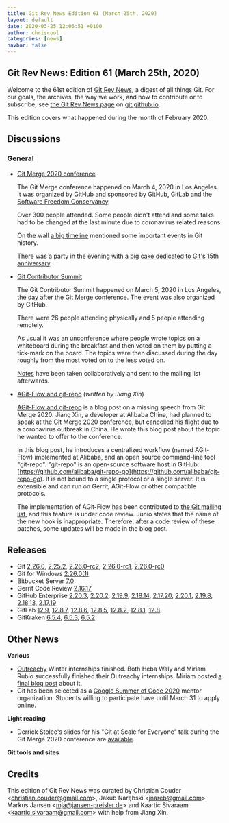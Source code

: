 ```yaml
---
title: Git Rev News Edition 61 (March 25th, 2020)
layout: default
date: 2020-03-25 12:06:51 +0100
author: chriscool
categories: [news]
navbar: false
---
```


## Git Rev News: Edition 61 (March 25th, 2020)

Welcome to the 61st edition of [Git Rev News](https://git.github.io/rev_news/rev_news/),
a digest of all things Git. For our goals, the archives, the way we work, and how to contribute or to
subscribe, see [the Git Rev News page](https://git.github.io/rev_news/rev_news/) on [git.github.io](http://git.github.io).

This edition covers what happened during the month of February 2020.

## Discussions


### General

* [Git Merge 2020 conference](https://git-merge.com/)

  The Git Merge conference happened on March 4, 2020 in Los
  Angeles. It was organized by GitHub and sponsored by GitHub, GitLab
  and the [Software Freedom Conservancy](https://sfconservancy.org/).

  Over 300 people attended. Some people didn't attend and some talks
  had to be changed at the last minute due to coronavirus related
  reasons.

  On the wall [a big timeline](https://photos.google.com/share/AF1QipP764-lYtgUakk-4Kr_Njh6S3GZE0BqdU8V_3j63RyhTygxNR12oO3mY5gSJdSGGA/photo/AF1QipPDidUvdLbTsS9DJKJlAVQ-PEV5zP1MZ4NIkd-x)
  mentioned some important events in Git history.

  There was a party in the evening with
  [a big cake dedicated to Git's 15th anniversary](https://photos.google.com/share/AF1QipP764-lYtgUakk-4Kr_Njh6S3GZE0BqdU8V_3j63RyhTygxNR12oO3mY5gSJdSGGA/photo/AF1QipOXskul_osttaPQuOHkR1wAQQdOJb4j89VO3ipn).

* [Git Contributor Summit](https://lore.kernel.org/git/AC2EB721-2979-43FD-922D-C5076A57F24B@jramsay.com.au/)

  The Git Contributor Summit happened on March 5, 2020 in Los Angeles,
  the day after the Git Merge conference. The event was also organized
  by GitHub.

  There were 26 people attending physically and 5 people attending
  remotely.

  As usual it was an unconference where people wrote topics on a
  whiteboard during the breakfast and then voted on them by putting a
  tick-mark on the board. The topics were then discussed during the
  day roughly from the most voted on to the less voted on.

  [Notes](https://lore.kernel.org/git/AC2EB721-2979-43FD-922D-C5076A57F24B@jramsay.com.au/)
  have been taken collaboratively and sent to the mailing list
  afterwards.

* [AGit-Flow and git-repo](https://git-repo.info/en/2020/03/agit-flow-and-git-repo/) (*written by Jiang Xin*)

  [AGit-Flow and git-repo](https://git-repo.info/en/2020/03/agit-flow-and-git-repo/)
  is a blog post on a missing speech from Git
  Merge 2020. Jiang Xin, a developer at Alibaba China, had planned to
  speak at the Git Merge 2020 conference, but cancelled his flight due
  to a coronavirus outbreak in China. He wrote this blog post about the
  topic he wanted to offer to the conference.

  In this blog post, he introduces a centralized workflow (named AGit-Flow)
  implemented at Alibaba, and an open source command-line tool "git-repo".
  "git-repo" is an open-source software host in GitHub:
  [https://github.com/alibaba/git-repo-go](https://github.com/alibaba/git-repo-go).
  It is not bound to a single protocol or a single server. It is
  extensible and can run on Gerrit, AGit-Flow or other compatible protocols.

  The implementation of AGit-Flow has been contributed to
  [the Git mailing list](https://public-inbox.org/git/20200304113312.34229-1-zhiyou.jx@alibaba-inc.com/),
  and this feature is under code review. Junio states that the name of
  the new hook is inappropriate. Therefore, after a code review of these
  patches, some updates will be made in the blog post.

<!---
### Reviews
-->

<!---
### Support
-->

<!---
## Developer Spotlight:
-->

## Releases

+ Git [2.26.0](https://public-inbox.org/git/xmqqa7477u6j.fsf@gitster.c.googlers.com/),
[2.25.2](https://public-inbox.org/git/xmqqeetqh6fp.fsf@gitster.c.googlers.com/),
[2.26.0-rc2](https://public-inbox.org/git/xmqqa74fj30p.fsf@gitster.c.googlers.com/),
[2.26.0-rc1](https://public-inbox.org/git/xmqqo8t4z29k.fsf@gitster-ct.c.googlers.com/),
[2.26.0-rc0](https://public-inbox.org/git/xmqq5zfi4g0p.fsf@gitster-ct.c.googlers.com/)
+ Git for Windows [2.26.0(1)](https://github.com/git-for-windows/git/releases/tag/v2.26.0.windows.1)
+ Bitbucket Server [7.0](https://confluence.atlassian.com/bitbucketserver/bitbucket-server-release-notes-872139866.html)
+ Gerrit Code Review [2.16.17](https://www.gerritcodereview.com/2.16.html#21617)
+ GitHub Enterprise [2.20.3](https://enterprise.github.com/releases/2.20.3/notes),
[2.20.2](https://enterprise.github.com/releases/2.20.2/notes),
[2.19.9](https://enterprise.github.com/releases/2.19.9/notes),
[2.18.14](https://enterprise.github.com/releases/2.18.14/notes),
[2.17.20](https://enterprise.github.com/releases/2.17.20/notes),
[2.20.1](https://enterprise.github.com/releases/2.20.1/notes),
[2.19.8](https://enterprise.github.com/releases/2.19.8/notes),
[2.18.13](https://enterprise.github.com/releases/2.18.13/notes),
[2.17.19](https://enterprise.github.com/releases/2.17.19/notes)
+ GitLab [12.9](https://about.gitlab.com/releases/2020/03/22/gitlab-12-9-released/),
[12.8.7](https://about.gitlab.com/releases/2020/03/16/gitlab-12-8-7-released/),
[12.8.6](https://about.gitlab.com/releases/2020/03/11/critical-security-release-gitlab-12-dot-8-dot-6-released/),
[12.8.5](https://about.gitlab.com/releases/2020/03/09/gitlab-12-8-5-released/),
[12.8.2](https://about.gitlab.com/releases/2020/03/04/gitlab-12-dot-8-dot-2-released/),
[12.8.1](https://about.gitlab.com/releases/2020/02/24/gitlab-12-8-1-released/),
[12.8](https://about.gitlab.com/releases/2020/02/22/gitlab-12-8-released/)
+ GitKraken [6.5.4](https://support.gitkraken.com/release-notes/current),
[6.5.3](https://support.gitkraken.com/release-notes/current),
[6.5.2](https://support.gitkraken.com/release-notes/current)

## Other News

__Various__

* [Outreachy](https://www.outreachy.org/) Winter internships
  finished. Both Heba Waly and Miriam Rubio successfully finished
  their Outreachy internships. Miriam posted
  [a final blog post](https://mirucam.gitlab.io/outreachy_blog/post/week13/)
  about it.
* Git has been selected as a
  [Google Summer of Code 2020](https://summerofcode.withgoogle.com/)
  mentor organization. Students willing to participate have until
  March 31 to apply online.

__Light reading__

* Derrick Stolee's slides for his "Git at Scale for Everyone" talk
  during the Git Merge 2020 conference are [available](https://stolee.dev/docs/git-merge-2020.pdf).

__Git tools and sites__


## Credits

This edition of Git Rev News was curated by
Christian Couder &lt;<christian.couder@gmail.com>&gt;,
Jakub Narębski &lt;<jnareb@gmail.com>&gt;,
Markus Jansen &lt;<mja@jansen-preisler.de>&gt; and
Kaartic Sivaraam &lt;<kaartic.sivaraam@gmail.com>&gt;
with help from Jiang Xin.
